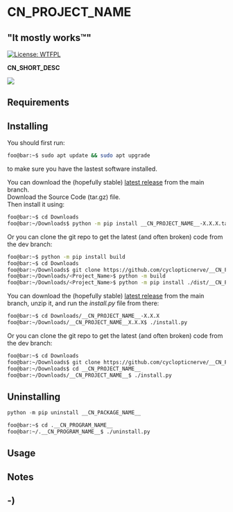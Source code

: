 <!----------------------------------------------------------------------------->
<!-- Project : __CN_PROJECT_NAME__                             /          \  -->
<!-- Filename: README.md                                      |     ()     | -->
<!-- Date    : __CN_DATE__                                     |            | -->
<!-- Author  : cyclopticnerve                                 |   \____/   | -->
<!-- License : WTFPLv2                                         \          /  -->
<!----------------------------------------------------------------------------->

# __CN_PROJECT_NAME__

## "It mostly works™"

[![License: WTFPL](https://img.shields.io/badge/License-WTFPL-brightgreen.svg)](http://www.wtfpl.net/about/)

<Description>

__CN_SHORT_DESC__

![](readme/readme_ss.jpg)

## Requirements

## Installing

You should first run:

```bash
foo@bar:~$ sudo apt update && sudo apt upgrade
```

to make sure you have the lastest software installed.

<!-- pacakge/module -->
You can download the (hopefully stable) 
[latest release](https://github.com/cyclopticnerve/__CN_PROJECT_NAME__/releases/latest) 
from the main branch. <br>
Download the Source Code (tar.gz) file. <br>
Then install it using:

```bash
foo@bar:~$ cd Downloads
foo@bar:~/Downloads$ python -m pip install __CN_PROJECT_NAME__-X.X.X.tar.gz
```

Or you can clone the git repo to get the latest (and often broken) code 
from the dev branch:

```bash
foo@bar:~$ python -m pip install build
foo@bar:~$ cd Downloads
foo@bar:~/Downloads$ git clone https://github.com/cyclopticnerve/__CN_PROJECT_NAME__
foo@bar:~/Downloads/<Project_Name>$ python -m build
foo@bar:~/Downloads/<Project_Name>$ python -m pip install ./dist/__CN_PROJECT_NAME__-X.X.X.tar.gz -r ./requirements.txt
```

<!-- application -->
You can download the (hopefully stable)
[latest release](https://github.com/cyclopticnerve/__CN_PROJECT_NAME__/releases/latest) 
from the main branch, unzip it, and run the *install.py* file from there:

```bash
foo@bar:~$ cd Downloads/__CN_PROJECT_NAME__-X.X.X
foo@bar:~/Downloads/__CN_PROJECT_NAME__X.X.X$ ./install.py
```

Or you can clone the git repo to get the latest (and often broken) code 
from the dev branch:

```bash
foo@bar:~$ cd Downloads
foo@bar:~/Downloads$ git clone https://github.com/cyclopticnerve/__CN_PROJECT_NAME__
foo@bar:~/Downloads$ cd __CN_PROJECT_NAME__
foo@bar:~/Downloads/__CN_PROJECT_NAME__$ ./install.py
```

## Uninstalling

<!-- package/module -->
```python
python -m pip uninstall __CN_PACKAGE_NAME__
```

<!-- application -->
```bash
foo@bar:~$ cd .__CN_PROGRAM_NAME__
foo@bar:~/.__CN_PROGRAM_NAME__$ ./uninstall.py
```

## Usage

## Notes

## -)

